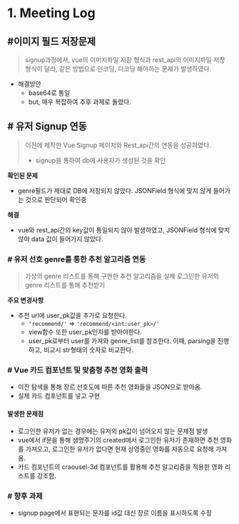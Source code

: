 # 1. Meeting Log



## #이미지 필드 저장문제

>  signup과정에서, vue의 이미지파일 저장 형식과 rest_api의 이미지파일 저장 형식이 달라, 같은 방법으로 인코딩, 디코딩 해야하는 문제가 발생하였다.

* 해결방안
  * base64로 통일
  * but, 매우 복잡하여 추후 과제로 돌렸다.



## # 유저 Signup 연동

> 이전에 제작한 Vue Signup 페이지와 Rest_api간의 연동을 성공하였다.
>
> * signup을 통하여 db에 사용자가 생성된 것을 확인

**확인된 문제**

* genre필드가 제대로 DB에 저장되지 않았다. JSONField 형식에 맞지 않게 들어가는 것으로 판단되어 확인중

**해결**

* vue와 rest_api간의 key값이 통일되지 않아 발생하였고, JSONField 형식에 맞지 않아 data 값이 들어가지 않았다.



### # 유저 선호 genre를 통한 추천 알고리즘 연동

> 가상의 genre 리스트를 통해 구현한 추천 알고리즘을 실제 로그인한 유저의 genre 리스트를 통해 추천받기

**주요 변경사항**

* 추천 url에 user_pk값을 추가로 요청한다.
  * `'recommend/'` => `'recommend/<int:user_pk>/'`
  * view함수 또한 user_pk인자를 받아야한다.
  * user_pk로부터 user를 가져와 genre_list를 참조한다. 이때, parsing을 진행하고, 비교시 str형태의 숫자로 비교한다.

### # Vue 카드 컴포넌트 및 맞춤형 추천 영화 출력

- 이진 탐색을 통해 장르 선호도에 따른 추천 영화들을 JSON으로 받아옴.
- 실제 카드 컴포넌트를 넣고 구현

#### 발생한 문제점

- 로그인한 유저가 없는 경우에는 유저의 pk값이 넘어오지 않는 문제점 발생
- vue에서 if문을 통해 생명주기의 created에서 로그인한 유저가 존재하면 추천 영화를 가져오고, 로그인한 유저가 없다면 현재 상영중인 영화를 자동으로 요청해 가져옴.
- 카드 컴포넌트의 craousel-3d 컴포넌트를 활용해 추천 알고리즘을 적용한 영화 리스트를 강조함.



### # 향후 과제

* signup page에서 표현되는 문자를 id값 대신 장르 이름을 표시하도록 수정

